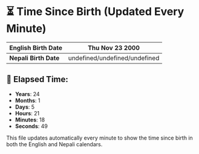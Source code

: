 # ⏳ Time Since Birth (Updated Every Minute)

| **English Birth Date** | Thu Nov 23 2000 |
|------------------------|-------------------------------------|
| **Nepali Birth Date**  | undefined/undefined/undefined                  |

## 📅 Elapsed Time:

- **Years**: 24
- **Months**: 1
- **Days**: 5
- **Hours**: 21
- **Minutes**: 18
- **Seconds**: 49

This file updates automatically every minute to show the time since birth in both the English and Nepali calendars.